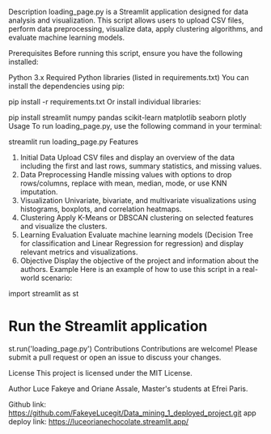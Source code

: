Description
loading_page.py is a Streamlit application designed for data analysis and visualization. This script allows users to upload CSV files, perform data preprocessing, visualize data, apply clustering algorithms, and evaluate machine learning models.

Prerequisites
Before running this script, ensure you have the following installed:

Python 3.x
Required Python libraries (listed in requirements.txt)
You can install the dependencies using pip:


pip install -r requirements.txt
Or install individual libraries:


pip install streamlit numpy pandas scikit-learn matplotlib seaborn plotly
Usage
To run loading_page.py, use the following command in your terminal:


streamlit run loading_page.py
Features
1. Initial Data
Upload CSV files and display an overview of the data including the first and last rows, summary statistics, and missing values.
2. Data Preprocessing
Handle missing values with options to drop rows/columns, replace with mean, median, mode, or use KNN imputation.
3. Visualization
Univariate, bivariate, and multivariate visualizations using histograms, boxplots, and correlation heatmaps.
4. Clustering
Apply K-Means or DBSCAN clustering on selected features and visualize the clusters.
5. Learning Evaluation
Evaluate machine learning models (Decision Tree for classification and Linear Regression for regression) and display relevant metrics and visualizations.
6. Objective
Display the objective of the project and information about the authors.
Example
Here is an example of how to use this script in a real-world scenario:


import streamlit as st

# Run the Streamlit application
st.run('loading_page.py')
Contributions
Contributions are welcome! Please submit a pull request or open an issue to discuss your changes.

License
This project is licensed under the MIT License.

Author
Luce Fakeye and Oriane Assale, Master's students at Efrei Paris.

Github link: https://github.com/FakeyeLucegit/Data_mining_1_deployed_project.git
app deploy link: https://luceorianechocolate.streamlit.app/


